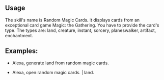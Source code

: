 ## Usage
The skill's name is Random Magic Cards. It displays cards from an exceptional card game Magic: the Gathering.
You have to provide the card's type. The types are: land, creature, instant, sorcery, planeswalker, artifact, enchantment.

## Examples:

* Alexa, generate land from random magic cards.

* Alexa, open random magic cards. | land.
